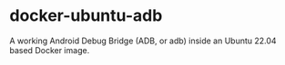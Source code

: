 # docker-ubuntu-adb
A working Android Debug Bridge (ADB, or adb) inside an Ubuntu 22.04 based Docker image.

